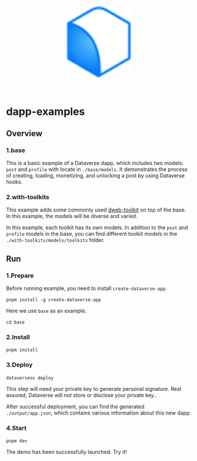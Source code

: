 <br/>
<p align="center">
<a href=" " target="_blank">
<img src="./logo.svg" width="180" alt="Dataverse logo">
</a >
</p >
<br/>

# dapp-examples

## Overview

### 1.base

This is a basic example of a Dataverse dapp, which includes two models: `post` and `profile` with locate in `./base/models`. It demonstrates the process of creating, loading, monetizing, and unlocking a post by using Dataverse hooks.

### 2.with-toolkits

This example adds some commonly used [dweb-toolkit](https://github.com/dataverse-os/dweb-toolkits) on top of the base. In this example, the models will be diverse and varied.

In this example, each toolkit has its own models. In addition to the `post` and `profile` models in the base, you can find different toolkit models in the `./with-toolkits/models/toolkits` folder.

## Run

### 1.Prepare

Before running example, you need to install `create-dataverse-app`.

```
pnpm install -g create-dataverse-app
```

Here we use `base` as an example.

```
cd base
```

### 2.Install

```
pnpm install
```

### 3.Deploy

```
dataverseos deploy
```

This step will need your private key to generate personal signature. Rest assured, Dataverse will not store or disclose your private key..

After successful deployment, you can find the generated `./output/app.json`, which contains various information about this new dapp.

### 4.Start

```
pnpm dev
```

The demo has been successfully launched. Try it!
